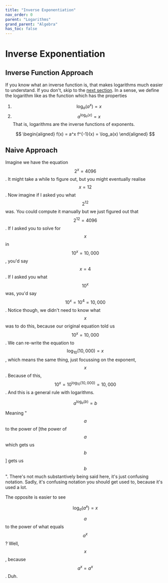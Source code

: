 ```yaml
---
title: "Inverse Exponentiation"
nav_order: 0
parent: "Logarithms"
grand_parent: "Algebra"
has_toc: false
---
```


# Inverse Exponentiation

## Inverse Function Approach

If you know what an inverse function is, that makes logarithms much easier to understand.
If you don't, skip to the [next section](#naive-approach).
In a sense, we define the logarithm like as the function which has the properties
1. $$\log_a(a^x) = x$$
2. $$a^{\log_a(x)} = x$$
That is, logarithms are the inverse functions of exponents.

$$
\begin{aligned}
f(x) = a^x
f^{-1}(x) = \log_a(x)
\end{aligned}
$$

## Naive Approach

Imagine we have the equation $$2^x = 4096$$. It might take a while to figure out, but you might eventually realise $$x=12$$.
Now imagine if I asked you what $$2^{12}$$ was. You could compute it manually but we just figured out that $$2^{12}=4096$$.
If I asked you to solve for $$x$$ in $$10^x = 10,000$$, you'd say $$x=4$$. If I asked you what $$10^x$$ was, you'd say $$10^x=10^4=10,000$$.
Notice though, we didn't need to know what $$x$$ was to do this, because our original equation told us $$10^x=10,000$$.
We can re-write the equation to $$\log_{10}(10,000) = x$$, which means the same thing, just focussing on the exponent, $$x$$.
Because of this, $$10^x = 10^{\log_{10}(10,000)} = 10,000$$.
And this is a general rule with logarithms.

$$a^{\log_a(b)}=b$$

Meaning "$$a$$ to the power of [the power of $$a$$ which gets us $$b$$] gets us $$b$$".
There's not much substantively being said here, it's just confusing notation.
Sadly, it's confusing notation you should get used to, because it's used a lot.

The opposite is easier to see

$$\log_a(a^x) = x$$

$$a$$ to the power of what equals $$a^x$$? Well, $$x$$, because $$a^x=a^x$$. Duh.